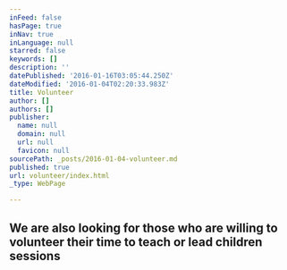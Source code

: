 ```yaml
---
inFeed: false
hasPage: true
inNav: true
inLanguage: null
starred: false
keywords: []
description: ''
datePublished: '2016-01-16T03:05:44.250Z'
dateModified: '2016-01-04T02:20:33.983Z'
title: Volunteer
author: []
authors: []
publisher:
  name: null
  domain: null
  url: null
  favicon: null
sourcePath: _posts/2016-01-04-volunteer.md
published: true
url: volunteer/index.html
_type: WebPage

---
```

## We are also looking for those who are willing to volunteer their time to teach or lead children sessions